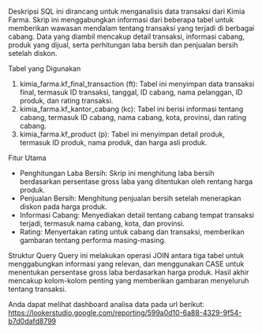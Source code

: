 Deskripsi
SQL ini dirancang untuk menganalisis data transaksi dari Kimia Farma. Skrip ini menggabungkan informasi dari beberapa tabel untuk memberikan wawasan mendalam tentang transaksi yang terjadi di berbagai cabang. Data yang diambil mencakup detail transaksi, informasi cabang, produk yang dijual, serta perhitungan laba bersih dan penjualan bersih setelah diskon.

Tabel yang Digunakan
1. kimia_farma.kf_final_transaction (ft): Tabel ini menyimpan data transaksi final, termasuk ID transaksi, tanggal, ID cabang, nama pelanggan, ID produk, dan rating transaksi.
2. kimia_farma.kf_kantor_cabang (kc): Tabel ini berisi informasi tentang cabang, termasuk ID cabang, nama cabang, kota, provinsi, dan rating cabang.
3. kimia_farma.kf_product (p): Tabel ini menyimpan detail produk, termasuk ID produk, nama produk, dan harga asli produk.

Fitur Utama
- Penghitungan Laba Bersih: Skrip ini menghitung laba bersih berdasarkan persentase gross laba yang ditentukan oleh rentang harga produk.
- Penjualan Bersih: Menghitung penjualan bersih setelah menerapkan diskon pada harga produk.
- Informasi Cabang: Menyediakan detail tentang cabang tempat transaksi terjadi, termasuk nama cabang, kota, dan provinsi.
- Rating: Menyertakan rating untuk cabang dan transaksi, memberikan gambaran tentang performa masing-masing.

Struktur Query
Query ini melakukan operasi JOIN antara tiga tabel untuk menggabungkan informasi yang relevan, dan menggunakan CASE untuk menentukan persentase gross laba berdasarkan harga produk. Hasil akhir mencakup kolom-kolom penting yang memberikan gambaran menyeluruh tentang transaksi.

Anda dapat melihat dashboard analisa data pada url berikut:
https://lookerstudio.google.com/reporting/599a0d10-6a88-4329-9f54-b7d0dafd8799
